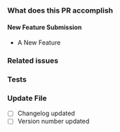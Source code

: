 ### What does this PR accomplish

#### New Feature Submission

* A New Feature

### Related issues

### Tests

### Update File

* [ ] Changelog updated
* [ ] Version number updated